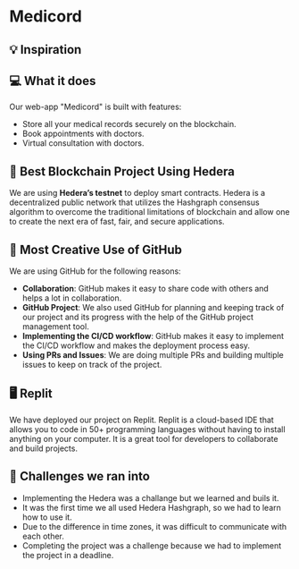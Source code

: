 # Medicord

## 💡 Inspiration

## 💻 What it does

Our web-app "Medicord" is built with features:

- Store all your medical records securely on the blockchain.
- Book appointments with doctors.
- Virtual consultation with doctors.

## 🔐 Best Blockchain Project Using Hedera

We are using **Hedera’s testnet** to deploy smart contracts. Hedera is a decentralized public network that utilizes the Hashgraph consensus algorithm to overcome the traditional limitations of blockchain and allow one to create the next era of fast, fair, and secure applications.

## 🤝 Most Creative Use of GitHub

We are using GitHub for the following reasons:

- **Collaboration**: GitHub makes it easy to share code with others and helps a lot in collaboration.
- **GitHub Project**: We also used GitHub for planning and keeping track of our project and its progress with the help of the GitHub project management tool.
- **Implementing the CI/CD workflow**: GitHub makes it easy to implement the CI/CD workflow and makes the deployment process easy.
- **Using PRs and Issues**: We are doing multiple PRs and building multiple issues to keep on track of the project.

## 🖥 Replit

We have deployed our project on Replit. Replit is a cloud-based IDE that allows you to code in 50+ programming languages without having to install anything on your computer. It is a great tool for developers to collaborate and build projects.

## 🧠 Challenges we ran into

- Implementing the Hedera was a challange but we learned and buils it.
- It was the first time we all used Hedera Hashgraph, so we had to learn how to use it.
- Due to the difference in time zones, it was difficult to communicate with each other.
- Completing the project was a challenge because we had to implement the project in a deadline.
